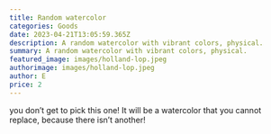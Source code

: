 ```yaml
---
title: Random watercolor
categories: Goods
date: 2023-04-21T13:05:59.365Z
description: A random watercolor with vibrant colors, physical.
summary: A random watercolor with vibrant colors, physical.
featured_image: images/holland-lop.jpeg
authorimage: images/holland-lop.jpeg
author: E
price: 2
---
```

you don’t get to pick this one! It will be a watercolor that you cannot replace, because there isn’t another!